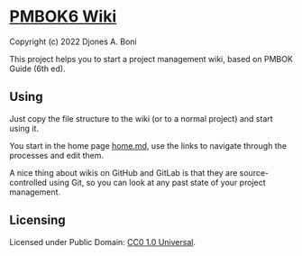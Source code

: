 # [PMBOK6 Wiki](https://github.com/djboni/pmbok6)

Copyright (c) 2022 Djones A. Boni

This project helps you to start a project management wiki, based on
PMBOK Guide (6th ed).

## Using

Just copy the file structure to the wiki (or to a normal project) and
start using it.

You start in the home page
[home.md](https://github.com/djboni/pmbok6/blob/master/home.md),
use the links to navigate through the processes and edit them.

A nice thing about wikis on GitHub and GitLab is that they are
source-controlled using Git, so you can look at any past state of your
project management.

## Licensing

Licensed under Public Domain:
[CC0 1.0 Universal](https://creativecommons.org/publicdomain/zero/1.0/).
